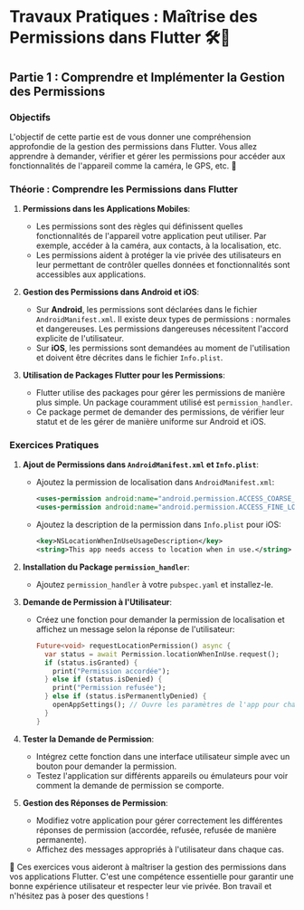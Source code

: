 # Travaux Pratiques : Maîtrise des Permissions dans Flutter 🛠️📲

## Partie 1 : Comprendre et Implémenter la Gestion des Permissions

### Objectifs
L'objectif de cette partie est de vous donner une compréhension approfondie de la gestion des permissions dans Flutter. Vous allez apprendre à demander, vérifier et gérer les permissions pour accéder aux fonctionnalités de l'appareil comme la caméra, le GPS, etc. 🌟

### Théorie : Comprendre les Permissions dans Flutter
1. **Permissions dans les Applications Mobiles**:
   - Les permissions sont des règles qui définissent quelles fonctionnalités de l'appareil votre application peut utiliser. Par exemple, accéder à la caméra, aux contacts, à la localisation, etc.
   - Les permissions aident à protéger la vie privée des utilisateurs en leur permettant de contrôler quelles données et fonctionnalités sont accessibles aux applications.

2. **Gestion des Permissions dans Android et iOS**:
   - Sur **Android**, les permissions sont déclarées dans le fichier `AndroidManifest.xml`. Il existe deux types de permissions : normales et dangereuses. Les permissions dangereuses nécessitent l'accord explicite de l'utilisateur.
   - Sur **iOS**, les permissions sont demandées au moment de l'utilisation et doivent être décrites dans le fichier `Info.plist`.

3. **Utilisation de Packages Flutter pour les Permissions**:
   - Flutter utilise des packages pour gérer les permissions de manière plus simple. Un package couramment utilisé est `permission_handler`.
   - Ce package permet de demander des permissions, de vérifier leur statut et de les gérer de manière uniforme sur Android et iOS.

### Exercices Pratiques
1. **Ajout de Permissions dans `AndroidManifest.xml` et `Info.plist`**:
   - Ajoutez la permission de localisation dans `AndroidManifest.xml`:
     ```xml
     <uses-permission android:name="android.permission.ACCESS_COARSE_LOCATION" />
     <uses-permission android:name="android.permission.ACCESS_FINE_LOCATION"/>
     ```
   - Ajoutez la description de la permission dans `Info.plist` pour iOS:
     ```xml
     <key>NSLocationWhenInUseUsageDescription</key>
     <string>This app needs access to location when in use.</string>
     ```

2. **Installation du Package `permission_handler`**:
   - Ajoutez `permission_handler` à votre `pubspec.yaml` et installez-le.

3. **Demande de Permission à l'Utilisateur**:
   - Créez une fonction pour demander la permission de localisation et affichez un message selon la réponse de l'utilisateur:
     ```dart
     Future<void> requestLocationPermission() async {
       var status = await Permission.locationWhenInUse.request();
       if (status.isGranted) {
         print("Permission accordée");
       } else if (status.isDenied) {
         print("Permission refusée");
       } else if (status.isPermanentlyDenied) {
         openAppSettings(); // Ouvre les paramètres de l'app pour changer la permission
       }
     }
     ```

4. **Tester la Demande de Permission**:
   - Intégrez cette fonction dans une interface utilisateur simple avec un bouton pour demander la permission.
   - Testez l'application sur différents appareils ou émulateurs pour voir comment la demande de permission se comporte.

5. **Gestion des Réponses de Permission**:
   - Modifiez votre application pour gérer correctement les différentes réponses de permission (accordée, refusée, refusée de manière permanente).
   - Affichez des messages appropriés à l'utilisateur dans chaque cas.

🚀 Ces exercices vous aideront à maîtriser la gestion des permissions dans vos applications Flutter. C'est une compétence essentielle pour garantir une bonne expérience utilisateur et respecter leur vie privée. Bon travail et n'hésitez pas à poser des questions !